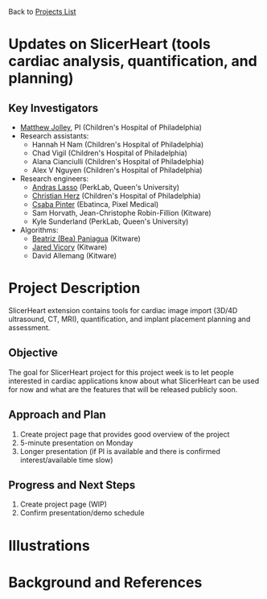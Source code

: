 Back to [Projects List](../../README.md#ProjectsList)

# Updates on SlicerHeart (tools cardiac analysis, quantification, and planning)

## Key Investigators
- [Matthew Jolley](https://github.com/mattjolley), PI (Children's Hospital of Philadelphia)
- Research assistants:
  - Hannah H Nam (Children's Hospital of Philadelphia)
  - Chad Vigil (Children's Hospital of Philadelphia)
  - Alana Cianciulli (Children's Hospital of Philadelphia)
  - Alex V Nguyen (Children's Hospital of Philadelphia)
- Research engineers:
  - [Andras Lasso](https://github.com/lassoan) (PerkLab, Queen's University)
  - [Christian Herz](https://github.com/che85) (Children's Hospital of Philadelphia)
  - [Csaba Pinter](https://github.com/cpinter) (Ebatinca, Pixel Medical)
  - Sam Horvath, Jean-Christophe Robin-Fillion (Kitware)
  - Kyle Sunderland (PerkLab, Queen's University)
- Algorithms:
  - [Beatriz (Bea) Paniagua](https://github.com/bpaniagua) (Kitware)
  - [Jared Vicory](https://github.com/vicory) (Kitware)
  - David Allemang (Kitware)

# Project Description

SlicerHeart extension contains tools for cardiac image import (3D/4D ultrasound, CT, MRI), quantification, and implant placement planning and assessment.

## Objective

The goal for SlicerHeart project for this project week is to let people interested in cardiac applications know about what SlicerHeart can be used for now and what are the features that will be released publicly soon.

## Approach and Plan

1. Create project page that provides good overview of the project
1. 5-minute presentation on Monday
1. Longer presentation (if PI is available and there is confirmed interest/available time slow)

## Progress and Next Steps

1. Create project page (WIP)
2. Confirm presentation/demo schedule

# Illustrations

<!-- Add pictures and links to videos that demonstrate what has been accomplished.
![Description of picture](Example2.jpg)
![Some more images](Example2.jpg)
-->

# Background and References

<!-- If you developed any software, include link to the source code repository. If possible, also add links to sample data, and to any relevant publications. -->
